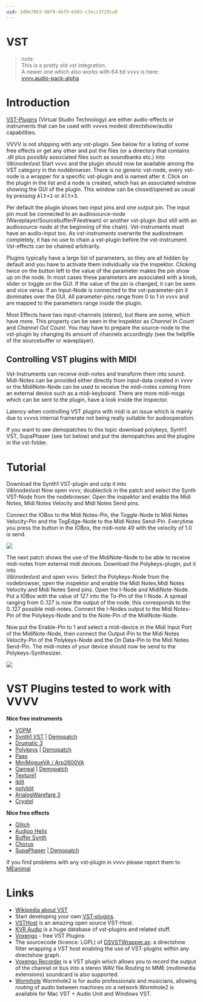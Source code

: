 ```yaml
---
uid: 3d0e7863-48f9-4bf9-bd83-c3ecc1f29ca8
---
```


# VST
>note:  
This is a pretty old vst integration.  
A newer one which also works with 64 bit vvvv is here:  
<a href="https://vvvv.org/contribution/vvvv.audio-pack-alpha" class="extURL contribution" target="_blank">vvvv.audio-pack-alpha</a>  
  

# Introduction

<a href="http://en.wikipedia.org/wiki/Virtual_Studio_Technology" class="extURL" target="_blank">VST-Plugins</a> (Virtual Studio Technology) are either audio-effects or instruments that can be used with vvvvs modest directshow/audio capabilities.   

VVVV is not shipping with any vst-plugin. See below for a listing of some free effects or get any other and put the files (or a directory that contains .dll plus possibly associated files such as soundbanks etc.) into   
 \lib\nodes\vst
Start vvvv and the plugin should now be available among the VST category in the nodebrowser. There is no generic vst-node, every vst-node is a wrapper for a specific vst-plugin and is named after it. Click on the plugin in the list and a node is created, which has an associated window showing the GUI of the plugin. This window can be closed/opened as usual by pressing <kbd>Alt+1</kbd> or <kbd>Alt+3</kbd>.  

Per default the plugin shows two input pins and one output pin. The input pin must be connected to an audiosource-node (Waveplayer/Sourcebuffer/Filestream) or another vst-plugin (but still with an audiosource-node at the beginning of the chain). Vst-instruments must have an audio-input too. As vst-instruments overwrite the audiostream completely, it has no use to chain a vst-plugin before the vst-instrument. Vst-effects can be chained arbitrarily.  
 
Plugins typically have a large list of parameters, so they are all hidden by default and you have to activate them individually via the Inspektor. Clicking twice on the button left to the value of the parameter makes the pin show up on the node. In most cases these parameters are associated with a knob, slider or toggle on the GUI. If the value of the pin is changed, it can be seen and vice versa. If an Input-Node is connected to the vst-parameter-pin it dominates over the GUI. All parameter-pins range from 0 to 1 in vvvv and are mapped to the parameters range inside the plugin.  

Most Effects have two input-channels (stereo), but there are some, which have more. This property can be seen in the Inspektor as *Channel In Count* and *Channel Out Count*. You may have to prepare the source-node to the vst-plugin by changing its amount of channels accordingly (see the helpfile of the sourcebuffer or waveplayer).  

## Controlling VST plugins with MIDI
Vst-Instruments can receive midi-notes and transform them into sound. Midi-Notes can be provided either directly from input-data created in vvvv or the MidiNote-Node can be used to receive the midi-notes coming from an external device such as a midi-keyboard. There are more midi-msgs which can be sent to the plugin, have a look inside the inspector.  
 
Latency when controlling VST plugins with midi is an issue which is mainly due to vvvvs internal framerate not being really suitable for audiooperation.  

If you want to see demopatches to this topic download polykeys, Synth1 VST, SupaPhaser (see list below) and put the demopatches and the plugins in the vst-folder.  

# Tutorial

Download the Synth1 VST-plugin and uzip it into  
 \lib\nodes\vst
Now open vvvv, doubleclick in the patch and select the Synth VST-Node from the nodebrowser. Open the inspektor and enable the Midi Notes, Midi Notes Velocity and Midi Notes Send pins.   

Connect the IOBox to the Midi Notes-Pin, the Toggle-Node to Midi Notes Velocity-Pin and the TogEdge-Node to the Midi Notes Send-Pin. Everytime you press the button in the IOBox, the midi-note 49 with the velocity of 1.0 is send.   

![](~/img/vsttutorial_synth1.2.jpg "")  

The next patch shows the use of the MidiNote-Node to be able to receive midi-notes from external midi devices. Download the Polykeys-plugin, put it into   
 \lib\nodes\vst
and open vvvv. Select the Polykeys-Node from the nodebrowser, open the inspektor and enable the Midi Notes,Midi Notes Velocity and Midi Notes Send pins. Open the I-Node and MidiNote-Node. Put a IOBox with the value of 127 into the To-Pin of the I-Node. A spread ranging from 0..127 is now the output of the node, this corresponds to the 0..127 possible midi-notes. Connect the I-Nodes output to the Midi Notes-Pin of the Polykeys-Node and to the Note-Pin of the MidiNote-Node.   

Now put the Enable-Pin to 1 and select a midi-device in the Midi Input Port of the MidiNote-Node, then connect the Output-Pin to the Midi Notes Velocity-Pin of the Polykeys-Node and the On Data-Pin to the Midi Notes Send-Pin. The midi-notes of your device should now be send to the Polykeys-Synthesizer.  

![](~/img/vsttutorial_polykeys.2.jpg "")  

# VST Plugins tested to work with VVVV

**Nice free instruments**   

* <a href="http://www.geocities.jp/sam_kb/VOPM/" class="extURL" target="_blank">VOPM</a>  
* <a href="http://www.geocities.jp/daichi1969/softsynth/index.html#down" class="extURL" target="_blank">Synth1 VST</a> | [ Demopatch](https://vvvv.org/tiki-download_file.php?fileId=1731)  
* <a href="http://e-phonic.com/plugins/drumatic3.php" class="extURL" target="_blank">Drumatic 3</a>  
* <a href="http://aswave.altervista.org/vst.html" class="extURL" target="_blank">Polykeys</a> | [ Demopatch](https://vvvv.org/tiki-download_file.php?fileId=1729)  
* <a href="http://www.kvraudio.com/news/kotkas-sets-paax-3-pro-vsti-sampler-for-windows-free-19926" class="extURL" target="_blank">Paax</a>  
* <a href="http://glenstegner.com/softsynths.html" class="extURL" target="_blank">MiniMogueVA / Arp2600VA</a>  
* <a href="http://bicycle-for-slugs.org/" class="extURL" target="_blank">Oameal</a> | [Demopatch](https://vvvv.org/tiki-download_file.php?fileId=1732)  
* <a href="http://www.ugoaudio.com/" class="extURL" target="_blank">Texture1</a>  
* <a href="http://www.bostreammail.net/ers/iblit.html" class="extURL" target="_blank">iblit</a>  
* <a href="http://www.bostreammail.net/ers/polyiblit.html" class="extURL" target="_blank">polyblit</a>  
* <a href="http://www.amvst.com/index.php?name=Downloads&file=details&id=34" class="extURL" target="_blank">AnalogWarefare 3</a>  
* <a href="http://www.greenoak.com/crystal/download.html" class="extURL" target="_blank">Crystel</a>  
 
**Nice free effects**  

* <a href="http://illformed.org/blog/glitch/" class="extURL" target="_blank">Glitch</a>   
* <a href="http://www.audjoo.com/Helix.html" class="extURL" target="_blank">Audjoo Helix</a>  
* <a href="http://sourceforge.net/project/showfiles.php?group_id=133137" class="extURL" target="_blank">Buffer Synth</a>  
* <a href="http://ag-works.net/default.asp?page=plugins.ch2" class="extURL" target="_blank">Chorus</a>  
* <a href="http://bram.smartelectronix.com/plugins.php?id=1" class="extURL" target="_blank">SupaPhaser</a>  |[ Demopatch](https://vvvv.org/tiki-download_file.php?fileId=1730)  

If you find problems with any vst-plugin in vvvv please report them to <span class="user"><a href="https://vvvv.org/users/MEanimal" class="extURL" target="_blank">MEanimal</a></span>  

# Links
* <a href="http://en.wikipedia.org/wiki/Virtual_Studio_Technology" class="extURL" target="_blank">Wikipedia  about VST</a>  
* Start developing your own <a href="http://ygrabit.steinberg.de/~ygrabit/public_html/index.html" class="extURL" target="_blank">VST-plugins</a>.  
* <a href="http://www.hermannseib.com/vsthost.htm" class="extURL" target="_blank">VSTHost</a> is an amazing open source VST-Host.  
* <a href="http://www.kvraudio.com/" class="extURL" target="_blank">KVR Audio</a> is a huge database of vst-plugins and related stuff.   
* <a href="http://www.voxengo.com/group/freevst/" class="extURL" target="_blank">Voxengo</a> - free VST Plugins  
* The sourcecode (licence: LGPL) of <a href="https://vvvv.svn.sourceforge.net/svnroot/vvvv/directshowfilter/VS2005/DSVSTWrapper/trunk/" class="extURL" target="_blank">DSVSTWrapper.ax</a>: a directshow filter wrapping a VST host enabling the use of VST-plugins within any directshow graph.    
* <a href="http://www.voxengo.com/product/recorder/" class="extURL" target="_blank">Voxengo Recorder</a> is a VST plugin which allows you to record the output of the channel or bus into a stereo WAV file.Routing to MME (multimedia extensions) soundcard is also supported.  
* <a href="http://plasq.com/wormhole/" class="extURL" target="_blank">Wormhole</a> Wormhole2 is for audio professionals and musicians, allowing routing of audio between machines on a network.Wormhole2 is available for Mac VST + Audio Unit and Windows VST.   